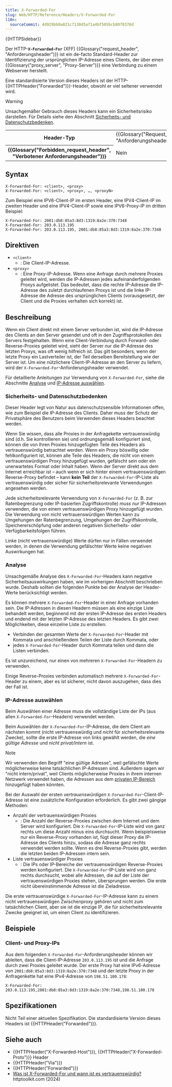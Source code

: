 ```yaml
---
title: X-Forwarded-For
slug: Web/HTTP/Reference/Headers/X-Forwarded-For
l10n:
  sourceCommit: 4d929bb0a021c7130d5a71a4bf505bcb8070378d
---
```


{{HTTPSidebar}}

Der HTTP-**`X-Forwarded-For`** (XFF) {{Glossary("request_header", "Anforderungsheader")}} ist ein de-facto Standard-Header zur Identifizierung der ursprünglichen IP-Adresse eines Clients, der über einen {{Glossary("proxy_server", "Proxy-Server")}} eine Verbindung zu einem Webserver herstellt.

Eine standardisierte Version dieses Headers ist der HTTP-{{HTTPHeader("Forwarded")}}-Header, obwohl er viel seltener verwendet wird.

> [!WARNING]
> Unsachgemäßer Gebrauch dieses Headers kann ein Sicherheitsrisiko darstellen.
> Für Details siehe den Abschnitt [Sicherheits- und Datenschutzbedenken](#sicherheits-_und_datenschutzbedenken).

<table class="properties">
  <tbody>
    <tr>
      <th scope="row">Header-Typ</th>
      <td>{{Glossary("Request_header", "Anforderungsheader")}}</td>
    </tr>
    <tr>
      <th scope="row">{{Glossary("Forbidden_request_header", "Verbotener Anforderungsheader")}}</th>
      <td>Nein</td>
    </tr>
  </tbody>
</table>

## Syntax

```http
X-Forwarded-For: <client>, <proxy>
X-Forwarded-For: <client>, <proxy>, …, <proxyN>
```

Zum Beispiel eine IPV6-Client-IP im ersten Header, eine IPV4-Client-IP im zweiten Header und eine IPV4-Client-IP sowie eine IPV6-Proxy-IP im dritten Beispiel:

```http
X-Forwarded-For: 2001:db8:85a3:8d3:1319:8a2e:370:7348
X-Forwarded-For: 203.0.113.195
X-Forwarded-For: 203.0.113.195, 2001:db8:85a3:8d3:1319:8a2e:370:7348
```

## Direktiven

- `<client>`
  - : Die Client-IP-Adresse.
- `<proxy>`
  - : Eine Proxy-IP-Adresse.
    Wenn eine Anfrage durch mehrere Proxies geleitet wird, werden die IP-Adressen jedes aufeinanderfolgenden Proxys aufgelistet.
    Das bedeutet, dass die rechte IP-Adresse die IP-Adresse des zuletzt durchlaufenen Proxys ist und die linke IP-Adresse die Adresse des ursprünglichen Clients (vorausgesetzt, der Client und die Proxies verhalten sich korrekt) ist.

## Beschreibung

Wenn ein Client direkt mit einem Server verbunden ist, wird die IP-Adresse des Clients an den Server gesendet und oft in den Zugriffsprotokollen des Servers festgehalten.
Wenn eine Client-Verbindung durch Forward- oder Reverse-Proxies geleitet wird, sieht der Server nur die IP-Adresse des letzten Proxys, was oft wenig hilfreich ist.
Das gilt besonders, wenn der letzte Proxy ein Lastverteiler ist, der Teil derselben Bereitstellung wie der Server ist.
Um eine nützlichere Client-IP-Adresse an den Server zu liefern, wird der `X-Forwarded-For`-Anforderungsheader verwendet.

Für detaillierte Anleitungen zur Verwendung von `X-Forwarded-For`, siehe die Abschnitte [Analyse](#analyse) und [IP-Adresse auswählen](#ip-adresse_auswählen).

### Sicherheits- und Datenschutzbedenken

Dieser Header legt von Natur aus datenschutzsensible Informationen offen, wie zum Beispiel die IP-Adresse des Clients.
Daher muss der Schutz der Privatsphäre des Benutzers beim Verwenden dieses Headers beachtet werden.

Wenn Sie wissen, dass alle Proxies in der Anfragekette vertrauenswürdig sind (d.h. Sie kontrollieren sie) und ordnungsgemäß konfiguriert sind, können die von Ihren Proxies hinzugefügten Teile des Headers als vertrauenswürdig betrachtet werden.
Wenn ein Proxy böswillig oder fehlkonfiguriert ist, können alle Teile des Headers, die nicht von einem vertrauenswürdigen Proxy hinzugefügt wurden, gefälscht sein oder ein unerwartetes Format oder Inhalt haben.
Wenn der Server direkt aus dem Internet erreichbar ist – auch wenn er sich hinter einem vertrauenswürdigen Reverse-Proxy befindet – kann **kein Teil** der `X-Forwarded-For`-IP-Liste als vertrauenswürdig oder sicher für sicherheitsrelevante Verwendungen angesehen werden.

Jede sicherheitsrelevante Verwendung von `X-Forwarded-For` (z. B. zur Ratenbegrenzung oder IP-basierten Zugriffskontrolle) _muss nur_ IP-Adressen verwenden, die von einem vertrauenswürdigen Proxy hinzugefügt wurden.
Die Verwendung von nicht vertrauenswürdigen Werten kann zu Umgehungen der Ratenbegrenzung, Umgehungen der Zugriffskontrolle, Speichererschöpfung oder anderen negativen Sicherheits- oder Verfügbarkeitsfolgen führen.

Linke (nicht vertrauenswürdige) Werte dürfen nur in Fällen verwendet werden, in denen die Verwendung gefälschter Werte keine negativen Auswirkungen hat.

### Analyse

Unsachgemäße Analyse des `X-Forwarded-For`-Headers kann negative Sicherheitsauswirkungen haben, wie im vorherigen Abschnitt beschrieben wurde.
Deshalb sollten die folgenden Punkte bei der Analyse der Header-Werte berücksichtigt werden.

Es können mehrere `X-Forwarded-For`-Header in einer Anfrage vorhanden sein.
Die IP-Adressen in diesen Headern müssen als eine einzige Liste behandelt werden, beginnend mit der ersten IP-Adresse des ersten Headers und endend mit der letzten IP-Adresse des letzten Headers.
Es gibt zwei Möglichkeiten, diese einzelne Liste zu erstellen:

- Verbinden der gesamten Werte der `X-Forwarded-For`-Header mit Kommata und anschließendem Teilen der Liste durch Kommata, oder
- jedes `X-Forwarded-For`-Header durch Kommata teilen und dann die Listen verbinden.

Es ist unzureichend, nur einen von mehreren `X-Forwarded-For`-Headern zu verwenden.

Einige Reverse-Proxies verbinden automatisch mehrere `X-Forwarded-For`-Header zu einem, aber es ist sicherer, nicht davon auszugehen, dass dies der Fall ist.

### IP-Adresse auswählen

Beim Auswählen einer Adresse muss die vollständige Liste der IPs (aus allen `X-Forwarded-For`-Headern) verwendet werden.

Beim Auswählen der `X-Forwarded-For`-IP-Adresse, die dem Client am nächsten kommt (nicht vertrauenswürdig und _nicht_ für sicherheitsrelevante Zwecke), sollte die erste IP-Adresse von links gewählt werden, die _eine gültige Adresse_ und _nicht privat/intern_ ist.

> [!NOTE]
> Wir verwenden den Begriff "eine gültige Adresse", weil gefälschte Werte möglicherweise keine tatsächlichen IP-Adressen sind.
> Außerdem sagen wir "nicht intern/privat", weil Clients möglicherweise Proxies in ihrem internen Netzwerk verwendet haben, die Adressen aus dem [privaten IP-Bereich](https://en.wikipedia.org/wiki/Private_network) hinzugefügt haben könnten.

Bei der Auswahl der ersten _vertrauenswürdigen_ `X-Forwarded-For`-Client-IP-Adresse ist eine zusätzliche Konfiguration erforderlich.
Es gibt zwei gängige Methoden:

- Anzahl der vertrauenswürdigen Proxies
  - : Die Anzahl der Reverse-Proxies zwischen dem Internet und dem Server wird konfiguriert.
    Die `X-Forwarded-For`-IP-Liste wird von ganz rechts um diese Anzahl minus eins durchsucht.
    Wenn beispielsweise nur ein Reverse-Proxy vorhanden ist, fügt dieser Proxy die IP-Adresse des Clients hinzu, sodass die Adresse ganz rechts verwendet werden sollte.
    Wenn es drei Reverse-Proxies gibt, werden die letzten beiden IP-Adressen intern sein.
- Liste vertrauenswürdiger Proxies
  - : Die IPs oder IP-Bereiche der vertrauenswürdigen Reverse-Proxies werden konfiguriert.
    Die `X-Forwarded-For`-IP-Liste wird von ganz rechts durchsucht, wobei alle Adressen, die auf der Liste der vertrauenswürdigen Proxies stehen, übersprungen werden.
    Die erste nicht übereinstimmende Adresse ist die Zieladresse.

Die erste vertrauenswürdige `X-Forwarded-For`-IP-Adresse kann zu einem nicht vertrauenswürdigen Zwischenproxy gehören und nicht zum tatsächlichen Client, aber sie ist die einzige IP, die für sicherheitsrelevante Zwecke geeignet ist, um einen Client zu identifizieren.

## Beispiele

### Client- und Proxy-IPs

Aus dem folgenden `X-Forwarded-For`-Anforderungsheader können wir ableiten, dass die Client-IP-Adresse `203.0.113.195` ist und die Anfrage durch zwei Proxies geleitet wurde.
Der erste Proxy hat eine IPv6-Adresse von `2001:db8:85a3:8d3:1319:8a2e:370:7348` und der letzte Proxy in der Anfragenkette hat eine IPv4-Adresse von `198.51.100.178`:

```http
X-Forwarded-For: 203.0.113.195,2001:db8:85a3:8d3:1319:8a2e:370:7348,198.51.100.178
```

## Spezifikationen

Nicht Teil einer aktuellen Spezifikation. Die standardisierte Version dieses Headers ist {{HTTPHeader("Forwarded")}}.

## Siehe auch

- {{HTTPHeader("X-Forwarded-Host")}}, {{HTTPHeader("X-Forwarded-Proto")}} Header
- {{HTTPHeader("Via")}}
- {{HTTPHeader("Forwarded")}}
- [Was ist X-Forwarded-For und wann ist es vertrauenswürdig?](https://httptoolkit.com/blog/what-is-x-forwarded-for/) httptoolkit.com (2024)
